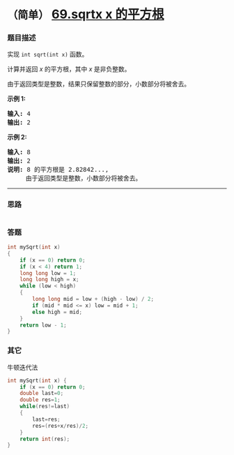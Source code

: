# `（简单）`  [69.sqrtx x 的平方根](https://leetcode-cn.com/problems/sqrtx/)

### 题目描述
<p>实现&nbsp;<code>int sqrt(int x)</code>&nbsp;函数。</p>

<p>计算并返回&nbsp;<em>x</em>&nbsp;的平方根，其中&nbsp;<em>x </em>是非负整数。</p>

<p>由于返回类型是整数，结果只保留整数的部分，小数部分将被舍去。</p>

<p><strong>示例 1:</strong></p>

<pre><strong>输入:</strong> 4
<strong>输出:</strong> 2
</pre>

<p><strong>示例 2:</strong></p>

<pre><strong>输入:</strong> 8
<strong>输出:</strong> 2
<strong>说明:</strong> 8 的平方根是 2.82842..., 
&nbsp;    由于返回类型是整数，小数部分将被舍去。
</pre>


---
### 思路
```
```

### 答题
``` C++
int mySqrt(int x) 
{
	if (x == 0) return 0;
	if (x < 4) return 1;
	long long low = 1;
	long long high = x;
	while (low < high)
	{
		long long mid = low + (high - low) / 2;
		if (mid * mid <= x) low = mid + 1;
		else high = mid;
	}
	return low - 1;
}
```

### 其它
牛顿迭代法
``` C++
int mySqrt(int x) {
	if (x == 0) return 0;
	double last=0;
	double res=1;
	while(res!=last)
	{
		last=res;
		res=(res+x/res)/2;
	}
	return int(res);
}
```

